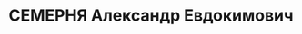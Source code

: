 ---
title: СЕМЕРНЯ Александр Евдокимович
description: "1906 р. н., Сумська обл., с. Полошки Глухівського р-ну, українець, освіта\
  \ середня, Начальник штабу батальйону 122 СП, старший лейтенант (м. Олександрія\
  \ Кіровоградської обл.) \n  Арешт 12.10.1937. Військовою колегією Верховного Суду\
  \ СРСР 14.01.1938 за ст.ст. 54-1 «б», 54-8, 54-11 КК УСРР засуджений до ВМП. Розстріляний\
  \ 15.01.1938 у м. Київ \n  Реабілітований 16.01.1958 Військовою колегією Верховного\
  \ Суду СРСР"
---